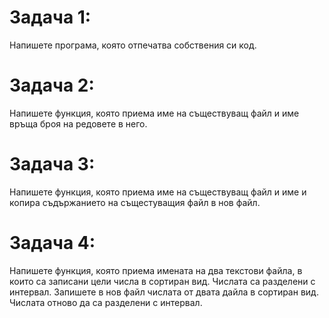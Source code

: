 # Задача 1: 
Напишете програма, която отпечатва собствения си код.

# Задача 2: 
Напишете функция, която приема име на съществуващ файл и име връща броя на редовете в него.

# Задача 3: 
Напишете функция, която приема име на съществуващ файл и име и копира съдържанието на същестуващия файл в нов файл.

# Задача 4: 
Напишете функция, която приема имената на два текстови файла, в които са записани цели числа в сортиран вид. Числата са разделени с интервал. Запишете в нов файл числата от двата дайла в сортиран вид. Числата отново да са разделени с интервал.
